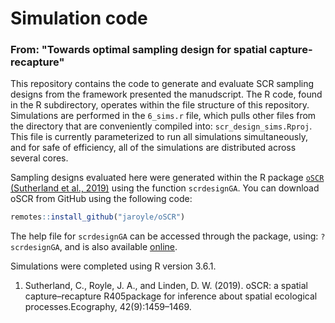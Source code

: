 # Simulation code
### From: "Towards optimal sampling design for spatial capture-recapture"


This repository contains the code to generate and evaluate SCR sampling designs from the framework presented the manudscript. The R code, found in the R subdirectory, operates within the file structure of this repository. Simulations are performed in the `6_sims.r` file, which pulls other files from the directory that are conveniently compiled into: `scr_design_sims.Rproj`. This file is currently parameterized to run all simulations simultaneously, and for safe of efficiency, all of the simulations are distributed across several cores.

Sampling designs evaluated here were generated within the R package [`oSCR`](https://sites.google.com/site/spatialcapturerecapture/oscr-package) [(Sutherland et al., 2019)](https://onlinelibrary.wiley.com/doi/full/10.1111/ecog.04551) using the function `scrdesignGA`. You can download oSCR from GitHub using the following code:

```r
remotes::install_github("jaroyle/oSCR")
```

The help file for `scrdesignGA` can be accessed through the package, using: `?scrdesignGA`, and is also available [online](https://rdrr.io/github/jaroyle/oSCR/man/scrdesignGA.html).

Simulations were completed using R version 3.6.1.

1. Sutherland, C., Royle, J. A., and Linden, D. W. (2019). oSCR: a spatial capture–recapture R405package for inference about spatial ecological processes.Ecography, 42(9):1459–1469.
